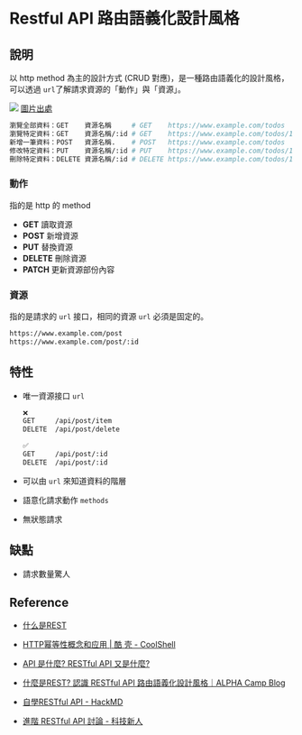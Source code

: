 # Restful API 路由語義化設計風格

## 說明

以 http method 為主的設計方式 (CRUD 對應)，是一種路由語義化的設計風格，可以透過 `url`了解請求資源的「動作」與「資源」。

![](/Browser/img/restful-api-flow.png)
[圖片出處](https://restapilinks.com/manipulation-of-resources-through-representations/)

```bash
瀏覽全部資料：GET    資源名稱     # GET    https://www.example.com/todos
瀏覽特定資料：GET    資源名稱/:id # GET    https://www.example.com/todos/1
新增一筆資料：POST   資源名稱.    # POST   https://www.example.com/todos
修改特定資料：PUT    資源名稱/:id # PUT    https://www.example.com/todos/1
刪除特定資料：DELETE 資源名稱/:id # DELETE https://www.example.com/todos/1
```

### 動作

指的是 http 的 method

- **GET** 讀取資源
- **POST** 新增資源
- **PUT** 替換資源
- **DELETE** 刪除資源
- **PATCH** 更新資源部份內容

### 資源

指的是請求的 `url` 接口，相同的資源 `url` 必須是固定的。

```bash
https://www.example.com/post
https://www.example.com/post/:id
```

## 特性

- 唯一資源接口 `url`
    
    ```bash
    ❌
    GET     /api/post/item
    DELETE  /api/post/delete
    
    ✅
    GET     /api/post/:id
    DELETE  /api/post/:id
    ```
    
- 可以由 `url` 來知道資料的階層
- 語意化請求動作 `methods`
- 無狀態請求

## 缺點
- 請求數量驚人

## Reference

- [什么是REST](http://restful.p2hp.com/)

- [HTTP幂等性概念和应用 | 酷 壳 - CoolShell](https://coolshell.cn/articles/4787.html)

- [API 是什麼? RESTful API 又是什麼?](https://medium.com/itsems-frontend/api-%E6%98%AF%E4%BB%80%E9%BA%BC-restful-api-%E5%8F%88%E6%98%AF%E4%BB%80%E9%BA%BC-a001a85ab638)

- [什麼是REST? 認識 RESTful API 路由語義化設計風格｜ALPHA Camp Blog](https://tw.alphacamp.co/blog/rest-restful-api)

- [自學RESTful API - HackMD](https://hackmd.io/@monkenWu/Sk9Q5VoV4/https%3A%2F%2Fhackmd.io%2F%40gen6UjQISdy0QDN62cYPYQ%2FHJh9zOE7V?type=book)

- [進階 RESTful API 討論 - 科技新人](https://www.vnewin.com/day22-restful-api-advanced/)